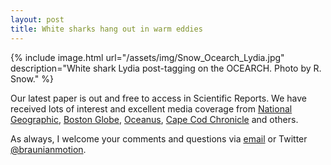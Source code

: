 ```yaml
---
layout: post
title: White sharks hang out in warm eddies
---
```

<!--
Welcome!

<-- Click a link on the left for more info.

-----------------

<img src="/_images/Snow_Ocearch_Lydia.jpg" alt="" height="400" width="400">

![ ](/assets/img/Snow_Ocearch_Lydia.jpg)
-->

{% include image.html url="/assets/img/Snow_Ocearch_Lydia.jpg" description="White shark Lydia post-tagging on the OCEARCH. Photo by R. Snow." %}




Our latest paper is out and free to access in Scientific Reports. We have received lots of interest and excellent media coverage from <a href="https://news.nationalgeographic.com/2018/06/great-white-sharks-whirlpools-ocean-animals/?beta=true" target="_blank">National Geographic</a>, <a href="https://www.bostonglobe.com/metro/2018/06/22/new-study-says-great-white-sharks-like-hang-out-ocean-eddies-tracked-shark-off-cape-cod/GH3ZijiGoKGH5wfQYRxCmL/story.html" target="_blank"> Boston Globe</a>, <a href="http://www.whoi.edu/oceanus/v2/viewArticle/preview.do?id=264709" target="_blank"> Oceanus</a>, <a href="http://www.capecodchronicle.com/en/5240/chatham/2172/What-Do-White-Sharks-Do-In-The-Middle-Of-The-Atlantic--New-Paper-Raises-Question-Sharks.htm" target="_blank">Cape Cod Chronicle</a> and others. 

As always, I welcome your comments and questions via <a href="mailto:cbraun@apl.uw.edu">email</a> or Twitter <a href="https://www.twitter.com/braunianmotion" target="_blank">@braunianmotion</a>.

